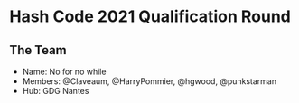 # Hash Code 2021 Qualification Round

## The Team

- Name: No for no while
- Members: @Claveaum, @HarryPommier, @hgwood, @punkstarman
- Hub: GDG Nantes
